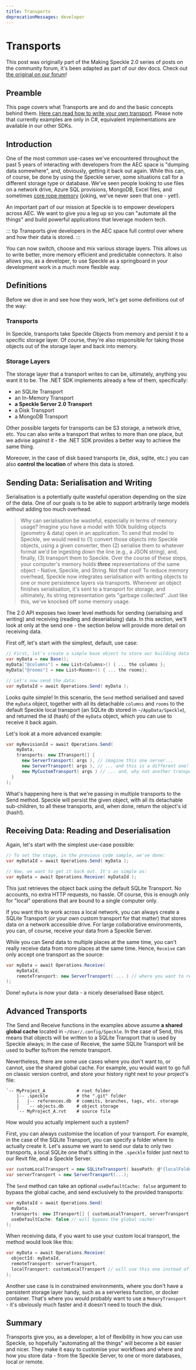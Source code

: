 ```yaml
---
title: Transports
deprecationMessages: developer
---
```


<Banner />

# Transports

This post was originally part of the Making Speckle 2.0 series of posts on the community forum, it's been adapted as part of our dev docs. Check out [the original on our forum](https://speckle.community/t/core-2-0-transports/919)!

## Preamble

This page covers what Transports are and do and the basic concepts behind them. [Here can read how to write your own transport](/dev/transports-dev). Please note that currently examples are only in C#, equivalent implementations are available in our other SDKs.

## Introduction

One of the most common use-cases we've encountered throughout the past 5 years of interacting with developers from the AEC space is "dumping data somewhere", and, obviously, getting it back out again. While this can, of course, be done by using the Speckle server, some situations call for a different storage type or database.
We've seen people looking to use files on a network drive, Azure SQL provisions, MongoDB, Excel files, and sometimes [core rope memory](https://en.wikipedia.org/wiki/Core_rope_memory) (joking, we've never seen that one - yet!).

An important part of our mission at Speckle is to empower developers across AEC. We want to give you a leg up so you can "automate all the things" and build powerful applications that leverage modern tech.

::: tip
Transports give developers in the AEC space full control over where and how their data is stored.
:::

You can now switch, choose and mix various storage layers. This allows us to write better, more memory efficient and predictable connectors. It also allows you, as a developer, to use Speckle as a springboard in your development work in a much more flexible way.

## Definitions

Before we dive in and see how they work, let's get some definitions out of the way:

### Transports

In Speckle, transports take Speckle Objects from memory and persist it to a specific storage layer. Of course, they're also responsible for taking those objects out of the storage layer and back into memory.

### Storage Layers

The storage layer that a transport writes to can be, ultimately, anything you want it to be. The .NET SDK implements already a few of them, specifically:

- an SQLite Transport
- an In-Memory Transport
- **a Speckle Server 2.0 Transport**
- a Disk Transport
- a MongoDB Transport

Other possible targets for transports can be S3 storage, a network drive, etc. You can also write a transport that writes to more than one place, but we advise against it - the .NET SDK provides a better way to achieve the same thing.

Moreover, in the case of disk based transports (ie, disk, sqlite, etc.) you can also **control the location** of where this data is stored.

## Sending Data: Serialisation and Writing

Serialisation is a potentially quite wasteful operation depending on the size of the data. One of our goals is to be able to support arbitrarily large models without adding too much overhead.

> Why can serialisation be wasteful, especially in terms of memory usage? Imagine you have a model with 100k building objects (geometry & data) open in an application. To send that model to Speckle, we would need to (1) convert those objects into Speckle objects, using a given converter, then (2) serialise them to whatever format we'd be ingesting down the line (e.g., a JSON string), and, finally, (3) transport them to Speckle. Over the course of these steps, your computer's memory holds **_three_** representations of the same object - Native, Speckle, and String. Not that cool! To reduce memory overhead, Speckle now integrates serialisation with writing objects to one or more persistence layers via transports. Whenever an object finishes serialisation, it's sent to a transport for storage, and ultimately, its string representation gets "garbage collected". Just like this, we've knocked off some memory usage.

The 2.0 API exposes two lower level methods for sending (serialising and writing) and receiving (reading and deserialising) data. In this section, we'll look at only at the send one - the section below will provide more detail on receiving data.

First off, let's start with the simplest, default, use case:

```csharp
// First, let's create a simple base object to store our building data in.
var myData = new Base();
myData["@columns"] = new List<Columns>() { ... the columns };
myData["@rooms"] = new List<Rooms>() { ... the rooms};

// Let's now send the data:
var myDataId = await Operations.Send( myData );
```

Looks quite simple! In this scenario, the `Send` method serialised and saved the `myData` object, together with all its detachable `columns` and `rooms` to the default Speckle local transport (an SQLite db stored in `~/AppData/Speckle`), and returned the id (hash) of the `myData` object, which you can use to receive it back again.

Let's look at a more advanced example:

```csharp
var myRevisionId = await Operations.Send(
	myData,
	transports: new ITransport[] {
	  new ServerTransport( args ), // imagine this one server...
	  new ServerTransport( args ), // ... and this is a different one! you're basically pushing to multiple remotes!
	  new MyCustomTransport( args ) // ... and, why not another transport?
  }
);
```

What's happening here is that we're passing in multiple transports to the Send method. Speckle will persist the given object, with all its detachable sub-children, to all these transports, and, when done, return the object's id (hash!).

## Receiving Data: Reading and Deserialisation

Again, let's start with the simplest use-case possible:

```csharp
// To set the stage, in the previous code sample, we've done:
var myDataId = await Operations.Send( myData );

// Now, we want to get it back out. It's as simple as:
var myData = await Operations.Receive( myDataId );
```

This just retrieves the object back using the default SQLite Transport. No accounts, no extra HTTP requests, no hassle. Of course, this is enough only for "local" operations that are bound to a single computer only.

If you want this to work across a local network, you can always create a SQLite Transport (or your own custom transport for that matter) that stores data on a network accessible drive. For large collaborative environments, you can, of course, receive your data from a Speckle Server.

While you can Send data to multiple places at the same time, you can't really receive data from more places at the same time. Hence, `Receive` can only accept one transport as the source:

```csharp
var myData = await Operations.Receive(
	myDataId,
	remoteTransport: new ServerTransport( ... ) // where you want to receive things from!
);
```

Done! `myData` is now your data - a nicely deserialised Base object.

## Advanced Transports

The Send and Receive functions in the examples above assume **a shared global cache** located in `~/User/.config/Speckle`. In the case of Send, this means that objects will be written to a SQLite Transport that is used by Speckle always; in the case of Receive, the same SQLite Transport will be used to buffer to/from the remote transport.

Nevertheless, there are some use cases where you don't want to, or cannot, use the shared global cache. For example, you would want to go full on classic version control, and store your history right next to your project's file:

```
`-- MyProject_A            # root folder
    |-- .speckle           # the ".git" folder
    |   |-- references.db  # commits, branches, tags, etc. storage
    |   `-- objects.db     # object storage
    `-- MyProject_A.rvt    # source file
```

How would you actually implement such a system?

First, you can always customise the location of your transport. For example, in the case of the SQLite Transport, you can specify a folder where to actually create it. Let's assume we want to send our data to only two transports, a local SQLite one that's sitting in the `.speckle` folder just next to our Revit file, and a Speckle Server.

```csharp
var customLocalTransport = new SQLiteTransport( basePath: @"{localFolderPath}/.speckle" );
var serverTransport = new ServerTransport(...);
```

The `Send` method can take an optional `useDefaultCache: false` argument to bypass the global cache, and send exclusively to the provided transports:

```csharp
var myDataId = await Operations.Send(
  myData,
  transports: new ITransport[] { customLocalTransport, serverTransport },
  useDefaultCache: false // will bypass the global cache!
);
```

When receiving data, if you want to use your custom local transport, the method would look like this:

```csharp
var myData = await Operations.Receive(
  objectId: myDataId,
  remoteTransport: serverTransport,
  localTransport: customLocalTransport // will use this one instead of the global cache!
);
```

Another use case is in constrained environments, where you don't have a persistent storage layer handy, such as a serverless function, or docker container. That's where you would probably want to use a `MemoryTransport` - it's obviously much faster and it doesn't need to touch the disk.

## Summary

Transports give you, as a developer, a lot of flexibility in how you can use Speckle, so hopefully "automating all the things" will become a bit easier and nicer. They make it easy to customise your workflows and where and how you store data - from the Speckle Server, to one or more databases, local or remote.
